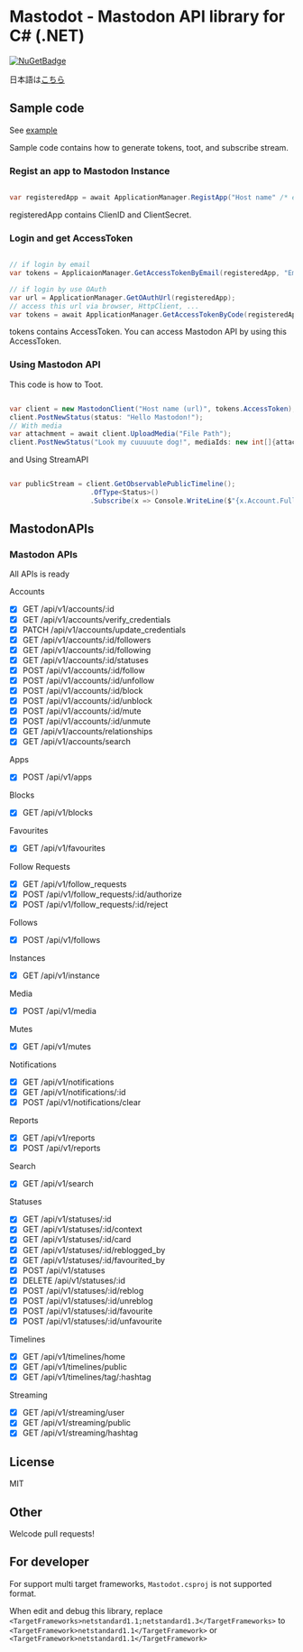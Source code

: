 # Mastodot - Mastodon API library for C# (.NET)

 [![NuGetBadge](https://img.shields.io/nuget/v/Mastodot.svg)](https://www.nuget.org/packages/Mastodot)

日本語は[こちら](https://github.com/yamachu/Mastodot/blob/master/README.ja.md)


## Sample code

See [example](https://github.com/yamachu/Mastodot/blob/master/example/Program.cs)

Sample code contains how to generate tokens, toot, and subscribe stream.

### Regist an app to Mastodon Instance

```csharp

var registeredApp = await ApplicationManager.RegistApp("Host name" /* ex: mastodon.cloud */, "Your Application Name", Scope.Read | Scope.Write | Scope.Follow);

```

registeredApp contains ClienID and ClientSecret.

### Login and get AccessToken

```csharp

// if login by email
var tokens = ApplicaionManager.GetAccessTokenByEmail(registeredApp, "Email", "Password");

// if login by use OAuth
var url = ApplicationManager.GetOAuthUrl(registeredApp);
// access this url via browser, HttpClient, ...
var tokens = await ApplicationManager.GetAccessTokenByCode(registeredApp, "Code that Browser shows");

```

tokens contains AccessToken.
You can access Mastodon API by using this AccessToken.

### Using Mastodon API

This code is how to Toot.

```csharp

var client = new MastodonClient("Host name (url)", tokens.AccessToken);
client.PostNewStatus(status: "Hello Mastodon!");
// With media
var attachment = await client.UploadMedia("File Path");
client.PostNewStatus("Look my cuuuuute dog!", mediaIds: new int[]{attachment.Id});

```

and Using StreamAPI

```csharp

var publicStream = client.GetObservablePublicTimeline();
                    .OfType<Status>()
                    .Subscribe(x => Console.WriteLine($"{x.Account.FullUserName} Tooted: {x.Content}"));

```

## MastodonAPIs

### Mastodon APIs

All APIs is ready

Accounts
- [x]  GET /api/v1/accounts/:id
- [x]  GET /api/v1/accounts/verify_credentials
- [x]  PATCH /api/v1/accounts/update_credentials
- [x]  GET /api/v1/accounts/:id/followers
- [x]  GET /api/v1/accounts/:id/following
- [x]  GET /api/v1/accounts/:id/statuses
- [x]  POST /api/v1/accounts/:id/follow
- [x]  POST /api/v1/accounts/:id/unfollow
- [x]  POST /api/v1/accounts/:id/block
- [x]  POST /api/v1/accounts/:id/unblock
- [x]  POST /api/v1/accounts/:id/mute
- [x]  POST /api/v1/accounts/:id/unmute
- [x]  GET /api/v1/accounts/relationships
- [x]  GET /api/v1/accounts/search

Apps
- [x]  POST /api/v1/apps

Blocks
- [x]  GET /api/v1/blocks

Favourites
- [x]  GET /api/v1/favourites

Follow Requests
- [x]  GET /api/v1/follow_requests
- [x]  POST /api/v1/follow_requests/:id/authorize
- [x]  POST /api/v1/follow_requests/:id/reject

Follows
- [x]  POST /api/v1/follows

Instances
- [x]  GET /api/v1/instance

Media
- [x]  POST /api/v1/media

Mutes
- [x]  GET /api/v1/mutes

Notifications
- [x]  GET /api/v1/notifications
- [x]  GET /api/v1/notifications/:id
- [x]  POST /api/v1/notifications/clear

Reports
- [x]  GET /api/v1/reports
- [x]  POST /api/v1/reports

Search
- [x]  GET /api/v1/search

Statuses
- [x]  GET /api/v1/statuses/:id
- [x]  GET /api/v1/statuses/:id/context
- [x]  GET /api/v1/statuses/:id/card
- [x]  GET /api/v1/statuses/:id/reblogged_by
- [x]  GET /api/v1/statuses/:id/favourited_by
- [x]  POST /api/v1/statuses
- [x]  DELETE /api/v1/statuses/:id
- [x]  POST /api/v1/statuses/:id/reblog
- [x]  POST /api/v1/statuses/:id/unreblog
- [x]  POST /api/v1/statuses/:id/favourite
- [x]  POST /api/v1/statuses/:id/unfavourite

Timelines
- [x]  GET /api/v1/timelines/home
- [x]  GET /api/v1/timelines/public
- [x]  GET /api/v1/timelines/tag/:hashtag

Streaming
- [x] GET /api/v1/streaming/user
- [x] GET /api/v1/streaming/public
- [x] GET /api/v1/streaming/hashtag

## License

MIT

## Other

Welcode pull requests!

## For developer

For support multi target frameworks, `Mastodot.csproj` is not supported format.

When edit and debug this library, replace `<TargetFrameworks>netstandard1.1;netstandard1.3</TargetFrameworks>` to `<TargetFramework>netstandard1.1</TargetFramework>` or 
`<TargetFramework>netstandard1.1</TargetFramework>`

